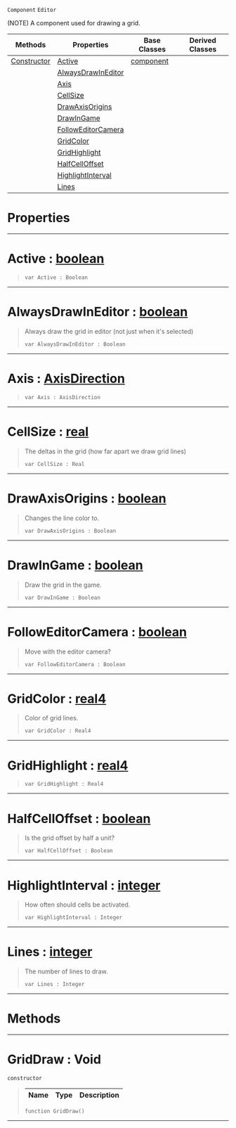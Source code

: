  `Component` `Editor`



(NOTE) A component used for drawing a grid.

|Methods|Properties|Base Classes|Derived Classes|
|---|---|---|---|
|[ Constructor](https://github.com/zeroengineteam/ZeroDocs/code_reference/class_reference/griddraw.markdown#griddraw-void)|[ Active](https://github.com/zeroengineteam/ZeroDocs/code_reference/class_reference/griddraw.markdown#active-zero-engine-docum)|[component](https://github.com/zeroengineteam/ZeroDocs/code_reference/class_reference/component.markdown)| |
| |[ AlwaysDrawInEditor](https://github.com/zeroengineteam/ZeroDocs/code_reference/class_reference/griddraw.markdown#alwaysdrawineditor-zero)| | |
| |[ Axis](https://github.com/zeroengineteam/ZeroDocs/code_reference/class_reference/griddraw.markdown#axis-zero-engine-documen)| | |
| |[ CellSize](https://github.com/zeroengineteam/ZeroDocs/code_reference/class_reference/griddraw.markdown#cellsize-zero-engine-doc)| | |
| |[ DrawAxisOrigins](https://github.com/zeroengineteam/ZeroDocs/code_reference/class_reference/griddraw.markdown#drawaxisorigins-zero-eng)| | |
| |[ DrawInGame](https://github.com/zeroengineteam/ZeroDocs/code_reference/class_reference/griddraw.markdown#drawingame-zero-engine-d)| | |
| |[ FollowEditorCamera](https://github.com/zeroengineteam/ZeroDocs/code_reference/class_reference/griddraw.markdown#followeditorcamera-zero)| | |
| |[ GridColor](https://github.com/zeroengineteam/ZeroDocs/code_reference/class_reference/griddraw.markdown#gridcolor-zero-engine-do)| | |
| |[ GridHighlight](https://github.com/zeroengineteam/ZeroDocs/code_reference/class_reference/griddraw.markdown#gridhighlight-zero-engin)| | |
| |[ HalfCellOffset](https://github.com/zeroengineteam/ZeroDocs/code_reference/class_reference/griddraw.markdown#halfcelloffset-zero-engi)| | |
| |[ HighlightInterval](https://github.com/zeroengineteam/ZeroDocs/code_reference/class_reference/griddraw.markdown#highlightinterval-zero-e)| | |
| |[ Lines](https://github.com/zeroengineteam/ZeroDocs/code_reference/class_reference/griddraw.markdown#lines-zero-engine-docume)| | |


 #  Properties


---  
 #  Active : [boolean](https://github.com/zeroengineteam/ZeroDocs/code_reference/zilch_base_types/boolean.markdown)

> 
> ``` lang=cpp, name=Zilch
> var Active : Boolean


---  
 #  AlwaysDrawInEditor : [boolean](https://github.com/zeroengineteam/ZeroDocs/code_reference/zilch_base_types/boolean.markdown)

> Always draw the grid in editor (not just when it's selected)
> ``` lang=cpp, name=Zilch
> var AlwaysDrawInEditor : Boolean


---  
 #  Axis : [AxisDirection](https://github.com/zeroengineteam/ZeroDocs/code_reference/enum_reference.markdown#axisdirection)

> 
> ``` lang=cpp, name=Zilch
> var Axis : AxisDirection


---  
 #  CellSize : [real](https://github.com/zeroengineteam/ZeroDocs/code_reference/zilch_base_types/real.markdown)

> The deltas in the grid (how far apart we draw grid lines)
> ``` lang=cpp, name=Zilch
> var CellSize : Real


---  
 #  DrawAxisOrigins : [boolean](https://github.com/zeroengineteam/ZeroDocs/code_reference/zilch_base_types/boolean.markdown)

> Changes the line color to.
> ``` lang=cpp, name=Zilch
> var DrawAxisOrigins : Boolean


---  
 #  DrawInGame : [boolean](https://github.com/zeroengineteam/ZeroDocs/code_reference/zilch_base_types/boolean.markdown)

> Draw the grid in the game.
> ``` lang=cpp, name=Zilch
> var DrawInGame : Boolean


---  
 #  FollowEditorCamera : [boolean](https://github.com/zeroengineteam/ZeroDocs/code_reference/zilch_base_types/boolean.markdown)

> Move with the editor camera?
> ``` lang=cpp, name=Zilch
> var FollowEditorCamera : Boolean


---  
 #  GridColor : [real4](https://github.com/zeroengineteam/ZeroDocs/code_reference/zilch_base_types/real4.markdown)

> Color of grid lines.
> ``` lang=cpp, name=Zilch
> var GridColor : Real4


---  
 #  GridHighlight : [real4](https://github.com/zeroengineteam/ZeroDocs/code_reference/zilch_base_types/real4.markdown)

> 
> ``` lang=cpp, name=Zilch
> var GridHighlight : Real4


---  
 #  HalfCellOffset : [boolean](https://github.com/zeroengineteam/ZeroDocs/code_reference/zilch_base_types/boolean.markdown)

> Is the grid offset by half a unit?
> ``` lang=cpp, name=Zilch
> var HalfCellOffset : Boolean


---  
 #  HighlightInterval : [integer](https://github.com/zeroengineteam/ZeroDocs/code_reference/zilch_base_types/integer.markdown)

> How often should cells be activated.
> ``` lang=cpp, name=Zilch
> var HighlightInterval : Integer


---  
 #  Lines : [integer](https://github.com/zeroengineteam/ZeroDocs/code_reference/zilch_base_types/integer.markdown)

> The number of lines to draw.
> ``` lang=cpp, name=Zilch
> var Lines : Integer


---  
 #  Methods


---  
 #  GridDraw : Void

 `constructor`

> 
> |Name|Type|Description|
> |---|---|---|
> ``` lang=cpp, name=Zilch
> function GridDraw()
> ``` 


---  
 

 